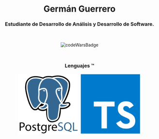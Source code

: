 <h1 align="center" > Germán Guerrero</h1>
        <h3 align="center" style: >Estudiante de Desarrollo de Análisis y Desarrollo de Software.</h3>
    
     



<p align="center" style="margin-top: 50px;"> <img  src="https://www.codewars.com/users/GermanGuerrero95/badges/large" alt="codeWarsBadge">  </p>
 <h3 style="margin-top: 50px;" align="center">Lenguajes ™</h3>

<p align="center">
  <img src="https://raw.githubusercontent.com/devicons/devicon/master/icons/postgresql/postgresql-original-wordmark.svg" alt="postgresql" width="200" height="200"/>
  <img src="https://raw.githubusercontent.com/devicons/devicon/master/icons/typescript/typescript-original.svg" alt="typescript" width="200" height="200"/>
</p>
